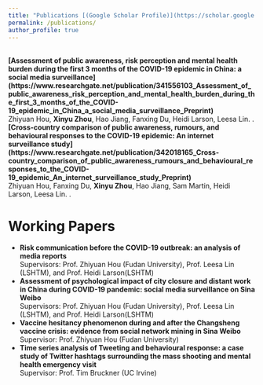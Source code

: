 ```yaml
---
title: "Publications [(Google Scholar Profile)](https://scholar.google.com/citations?user=lP_Xz1UAAAAJ&hl=en&authuser=1)"
permalink: /publications/
author_profile: true
---
```


<br>
<b>[Assessment of public awareness, risk perception and mental health burden during the first 3 months of the COVID-19 epidemic in China: a social media surveillance](https://www.researchgate.net/publication/341556103_Assessment_of_public_awareness_risk_perception_and_mental_health_burden_during_the_first_3_months_of_the_COVID-19_epidemic_in_China_a_social_media_surveillance_Preprint)</b> <br> 
Zhiyuan Hou, <b>Xinyu Zhou</b>, Hao Jiang, Fanxing Du, Heidi Larson, Leesa Lin.
<i></i>.

<br>
<b>[Cross-country comparison of public awareness, rumours, and behavioural responses to the COVID-19 epidemic: An internet surveillance study](https://www.researchgate.net/publication/342018165_Cross-country_comparison_of_public_awareness_rumours_and_behavioural_responses_to_the_COVID-19_epidemic_An_internet_surveillance_study_Preprint)</b> <br> 
Zhiyuan Hou, Fanxing Du, <b>Xinyu Zhou</b>, Hao Jiang, Sam Martin, Heidi Larson, Leesa Lin.
<i></i>.

# Working Papers
- **Risk communication before the COVID-19 outbreak: an analysis of media reports**<br>
Supervisors: Prof. Zhiyuan Hou (Fudan University), Prof. Leesa Lin (LSHTM), and Prof. Heidi Larson(LSHTM)
- **Assessment of psychological impact of city closure and distant work in China during COVID-19 pandemic: social media surveillance on Sina Weibo** <br>
Supervisors: Prof. Zhiyuan Hou (Fudan University), Prof. Leesa Lin (LSHTM), and Prof. Heidi Larson(LSHTM)
- **Vaccine hesitancy phenomenon during and after the Changsheng vaccine crisis: evidence from social network mining in Sina Weibo**<br>
Supervisor: Prof. Zhiyuan Hou (Fudan University)
- **Time series analysis of Tweeting and behavioural response: a case study of Twitter hashtags surrounding the mass shooting and mental health emergency visit**<br>
Supervisor: Prof. Tim Bruckner (UC Irvine)

